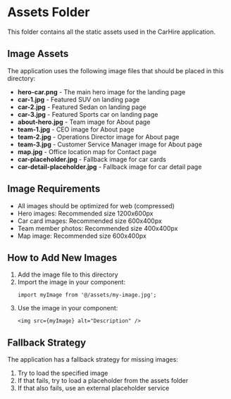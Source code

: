 # Assets Folder

This folder contains all the static assets used in the CarHire application.

## Image Assets

The application uses the following image files that should be placed in this directory:

- **hero-car.png** - The main hero image for the landing page
- **car-1.jpg** - Featured SUV on landing page
- **car-2.jpg** - Featured Sedan on landing page
- **car-3.jpg** - Featured Sports car on landing page
- **about-hero.jpg** - Team image for About page
- **team-1.jpg** - CEO image for About page
- **team-2.jpg** - Operations Director image for About page
- **team-3.jpg** - Customer Service Manager image for About page
- **map.jpg** - Office location map for Contact page
- **car-placeholder.jpg** - Fallback image for car cards
- **car-detail-placeholder.jpg** - Fallback image for car detail page

## Image Requirements

- All images should be optimized for web (compressed)
- Hero images: Recommended size 1200x600px
- Car card images: Recommended size 600x400px
- Team member photos: Recommended size 400x400px
- Map image: Recommended size 600x400px

## How to Add New Images

1. Add the image file to this directory
2. Import the image in your component:
   ```tsx
   import myImage from '@/assets/my-image.jpg';
   ```
3. Use the image in your component:
   ```tsx
   <img src={myImage} alt="Description" />
   ```

## Fallback Strategy

The application has a fallback strategy for missing images:
1. Try to load the specified image
2. If that fails, try to load a placeholder from the assets folder
3. If that also fails, use an external placeholder service
